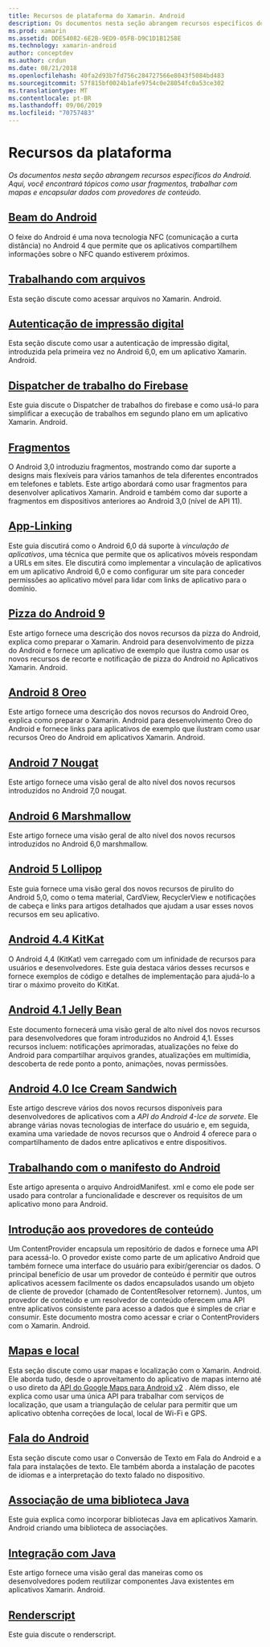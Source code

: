 ```yaml
---
title: Recursos de plataforma do Xamarin. Android
description: Os documentos nesta seção abrangem recursos específicos do Android. Aqui, você encontrará tópicos como usar fragmentos, trabalhar com mapas e encapsular dados com provedores de conteúdo.
ms.prod: xamarin
ms.assetid: DDE54082-6E2B-9ED9-05FB-D9C1D1B1258E
ms.technology: xamarin-android
author: conceptdev
ms.author: crdun
ms.date: 08/21/2018
ms.openlocfilehash: 40fa2d93b7fd756c284727566e8043f5084bd483
ms.sourcegitcommit: 57f815bf0024b1afe9754c0e28054fc0a53ce302
ms.translationtype: MT
ms.contentlocale: pt-BR
ms.lasthandoff: 09/06/2019
ms.locfileid: "70757483"
---
```

# <a name="platform-features"></a>Recursos da plataforma

_Os documentos nesta seção abrangem recursos específicos do Android. Aqui, você encontrará tópicos como usar fragmentos, trabalhar com mapas e encapsular dados com provedores de conteúdo._

## <a name="android-beamandroidplatformandroid-beammd"></a>[Beam do Android](~/android/platform/android-beam.md)

O feixe do Android é uma nova tecnologia NFC (comunicação a curta distância) no Android 4 que permite que os aplicativos compartilhem informações sobre o NFC quando estiverem próximos.

## <a name="working-with-filesandroidplatformfilesindexmd"></a>[Trabalhando com arquivos](~/android/platform/files/index.md)

Esta seção discute como acessar arquivos no Xamarin. Android.

## <a name="fingerprint-authenticationandroidplatformfingerprint-authenticationindexmd"></a>[Autenticação de impressão digital](~/android/platform/fingerprint-authentication/index.md)

Esta seção discute como usar a autenticação de impressão digital, introduzida pela primeira vez no Android 6,0, em um aplicativo Xamarin. Android.

## <a name="firebase-job-dispatcherandroidplatformfirebase-job-dispatchermd"></a>[Dispatcher de trabalho do Firebase](~/android/platform/firebase-job-dispatcher.md)

Este guia discute o Dispatcher de trabalhos do firebase e como usá-lo para simplificar a execução de trabalhos em segundo plano em um aplicativo Xamarin. Android.

## <a name="fragmentsandroidplatformfragmentsindexmd"></a>[Fragmentos](~/android/platform/fragments/index.md)

O Android 3,0 introduziu fragmentos, mostrando como dar suporte a designs mais flexíveis para vários tamanhos de tela diferentes encontrados em telefones e tablets. Este artigo abordará como usar fragmentos para desenvolver aplicativos Xamarin. Android e também como dar suporte a fragmentos em dispositivos anteriores ao Android 3,0 (nível de API 11).

## <a name="app-linkingandroidplatformapp-linkingmd"></a>[App-Linking](~/android/platform/app-linking.md)

Este guia discutirá como o Android 6,0 dá suporte à _vinculação de aplicativos_, uma técnica que permite que os aplicativos móveis respondam a URLs em sites. Ele discutirá como implementar a vinculação de aplicativos em um aplicativo Android 6,0 e como configurar um site para conceder permissões ao aplicativo móvel para lidar com links de aplicativo para o domínio.

## <a name="android-9-pieandroidplatformpiemd"></a>[Pizza do Android 9](~/android/platform/pie.md)

Este artigo fornece uma descrição dos novos recursos da pizza do Android, explica como preparar o Xamarin. Android para desenvolvimento de pizza do Android e fornece um aplicativo de exemplo que ilustra como usar os novos recursos de recorte e notificação de pizza do Android no Aplicativos Xamarin. Android.

## <a name="android-8-oreoandroidplatformoreomd"></a>[Android 8 Oreo](~/android/platform/oreo.md)

Este artigo fornece uma descrição dos novos recursos do Android Oreo, explica como preparar o Xamarin. Android para desenvolvimento Oreo do Android e fornece links para aplicativos de exemplo que ilustram como usar recursos Oreo do Android em aplicativos Xamarin. Android.

## <a name="android-7-nougatandroidplatformnougatmd"></a>[Android 7 Nougat](~/android/platform/nougat.md)

Este artigo fornece uma visão geral de alto nível dos novos recursos introduzidos no Android 7,0 nougat.

## <a name="android-6-marshmallowandroidplatformmarshmallowmd"></a>[Android 6 Marshmallow](~/android/platform/marshmallow.md)

Este artigo fornece uma visão geral de alto nível dos novos recursos introduzidos no Android 6,0 marshmallow.

## <a name="android-5-lollipopandroidplatformlollipopmd"></a>[Android 5 Lollipop](~/android/platform/lollipop.md)

Este guia fornece uma visão geral dos novos recursos de pirulito do Android 5,0, como o tema material, CardView, RecyclerView e notificações de cabeça e links para artigos detalhados que ajudam a usar esses novos recursos em seu aplicativo.

## <a name="android-44-kitkatandroidplatformkitkatmd"></a>[Android 4.4 KitKat](~/android/platform/kitkat.md)

O Android 4,4 (KitKat) vem carregado com um infinidade de recursos para usuários e desenvolvedores. Este guia destaca vários desses recursos e fornece exemplos de código e detalhes de implementação para ajudá-lo a tirar o máximo proveito do KitKat.

## <a name="android-41-jelly-beanandroidplatformjelly-beanmd"></a>[Android 4.1 Jelly Bean](~/android/platform/jelly-bean.md)

Este documento fornecerá uma visão geral de alto nível dos novos recursos para desenvolvedores que foram introduzidos no Android 4,1. Esses recursos incluem: notificações aprimoradas, atualizações no feixe do Android para compartilhar arquivos grandes, atualizações em multimídia, descoberta de rede ponto a ponto, animações, novas permissões.

## <a name="android-40-ice-cream-sandwichandroidplatformice-cream-sandwichmd"></a>[Android 4.0 Ice Cream Sandwich](~/android/platform/ice-cream-sandwich.md)

Este artigo descreve vários dos novos recursos disponíveis para desenvolvedores de aplicativos com a *API do Android 4-Ice de sorvete*.
Ele abrange várias novas tecnologias de interface do usuário e, em seguida, examina uma variedade de novos recursos que o Android 4 oferece para o compartilhamento de dados entre aplicativos e entre dispositivos.

## <a name="working-with-the-android-manifestandroid-manifestmd"></a>[Trabalhando com o manifesto do Android](android-manifest.md)

Este artigo apresenta o arquivo AndroidManifest. xml e como ele pode ser usado para controlar a funcionalidade e descrever os requisitos de um aplicativo mono para Android.

## <a name="introduction-to-content-providersandroidplatformcontent-providersindexmd"></a>[Introdução aos provedores de conteúdo](~/android/platform/content-providers/index.md)

Um ContentProvider encapsula um repositório de dados e fornece uma API para acessá-lo. O provedor existe como parte de um aplicativo Android que também fornece uma interface do usuário para exibir/gerenciar os dados. O principal benefício de usar um provedor de conteúdo é permitir que outros aplicativos acessem facilmente os dados encapsulados usando um objeto de cliente de provedor (chamado de ContentResolver retornem). Juntos, um provedor de conteúdo e um resolvedor de conteúdo oferecem uma API entre aplicativos consistente para acesso a dados que é simples de criar e consumir. Este documento mostra como acessar e criar o ContentProviders com o Xamarin. Android.

## <a name="maps-and-locationandroidplatformmaps-and-locationindexmd"></a>[Mapas e local](~/android/platform/maps-and-location/index.md)

Esta seção discute como usar mapas e localização com o Xamarin. Android. Ele aborda tudo, desde o aproveitamento do aplicativo de mapas interno até o uso direto da [API do Google Maps para Android v2](https://developers.google.com/maps/documentation/android/) . Além disso, ele explica como usar uma única API para trabalhar com serviços de localização, que usam a triangulação de celular para permitir que um aplicativo obtenha correções de local, local de Wi-Fi e GPS.

## <a name="android-speechandroidplatformspeechmd"></a>[Fala do Android](~/android/platform/speech.md)

Esta seção discute como usar o Conversão de Texto em Fala do Android e a fala para instalações de texto. Ele também aborda a instalação de pacotes de idiomas e a interpretação do texto falado no dispositivo.

## <a name="binding-a-java-librarybinding-java-libraryindexmd"></a>[Associação de uma biblioteca Java](binding-java-library/index.md)

Este guia explica como incorporar bibliotecas Java em aplicativos Xamarin. Android criando uma biblioteca de associações.

## <a name="java-integrationjava-integrationindexmd"></a>[Integração com Java](java-integration/index.md)

Este artigo fornece uma visão geral das maneiras como os desenvolvedores podem reutilizar componentes Java existentes em aplicativos Xamarin. Android.

## <a name="renderscriptrenderscriptmd"></a>[Renderscript](renderscript.md)

Este guia discute o renderscript.
